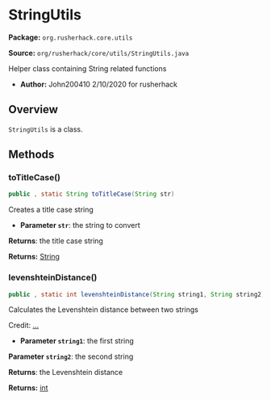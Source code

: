 # StringUtils

**Package:** `org.rusherhack.core.utils`

**Source:** `org/rusherhack/core/utils/StringUtils.java`

Helper class containing String related functions
* **Author:** John200410 2/10/2020 for rusherhack



## Overview

`StringUtils` is a class.

## Methods

### toTitleCase()

```java
public , static String toTitleCase(String str)
```

Creates a title case string
* **Parameter `str`**: the string to convert


**Returns**: the title case string



**Returns:** [String](https://docs.oracle.com/en/java/javase/21/docs/api/java.base/java/lang/String.html)

### levenshteinDistance()

```java
public , static int levenshteinDistance(String string1, String string2)
```

Calculates the Levenshtein distance between two strings



Credit: [...](https://stackoverflow.com/a/13564498)
* **Parameter `string1`**: the first string


**Parameter `string2`**: the second string


**Returns**: the Levenshtein distance



**Returns:** [int](https://docs.oracle.com/en/java/javase/21/docs/api/java.base/java/lang/Integer.html)

